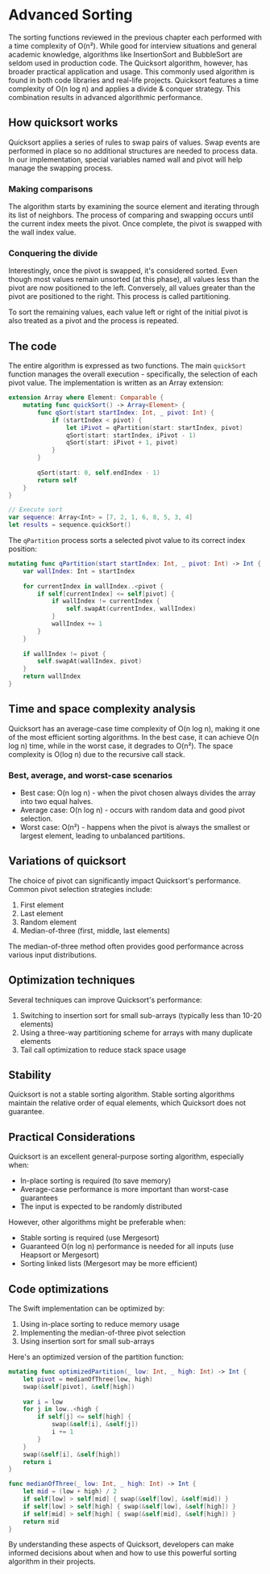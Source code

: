 # Advanced Sorting

The sorting functions reviewed in the previous chapter each performed with a time complexity of O(n&#178;). While good for interview situations and general academic knowledge, algorithms like InsertionSort and BubbleSort are seldom used in production code. The Quicksort algorithm, however, has broader practical application and usage. This commonly used algorithm is found in both code libraries and real-life projects. Quicksort features a time complexity of O(n log n) and applies a divide & conquer strategy. This combination results in advanced algorithmic performance.

## How quicksort works

Quicksort applies a series of rules to swap pairs of values. Swap events are performed in place so no additional structures are needed to process data. In our implementation, special variables named wall and pivot will help manage the swapping process.

### Making comparisons

The algorithm starts by examining the source element and iterating through its list of neighbors. The process of comparing and swapping occurs until the current index meets the pivot. Once complete, the pivot is swapped with the wall index value.

### Conquering the divide

Interestingly, once the pivot is swapped, it's considered sorted. Even though most values remain unsorted (at this phase), all values less than the pivot are now positioned to the left. Conversely, all values greater than the pivot are positioned to the right. This process is called partitioning.

To sort the remaining values, each value left or right of the initial pivot is also treated as a pivot and the process is repeated.

## The code

The entire algorithm is expressed as two functions. The main `quickSort` function manages the overall execution - specifically, the selection of each pivot value. The implementation is written as an Array extension:

```swift
extension Array where Element: Comparable {
    mutating func quickSort() -> Array<Element> {
        func qSort(start startIndex: Int, _ pivot: Int) {
            if (startIndex < pivot) {
                let iPivot = qPartition(start: startIndex, pivot)
                qSort(start: startIndex, iPivot - 1)
                qSort(start: iPivot + 1, pivot)
            }
        }
        
        qSort(start: 0, self.endIndex - 1)
        return self
    }
}

// Execute sort
var sequence: Array<Int> = [7, 2, 1, 6, 8, 5, 3, 4]
let results = sequence.quickSort()
```

The `qPartition` process sorts a selected pivot value to its correct index position:

```swift
mutating func qPartition(start startIndex: Int, _ pivot: Int) -> Int {
    var wallIndex: Int = startIndex
    
    for currentIndex in wallIndex..<pivot {
        if self[currentIndex] <= self[pivot] {
            if wallIndex != currentIndex {
                self.swapAt(currentIndex, wallIndex)
            }
            wallIndex += 1
        }
    }
    
    if wallIndex != pivot {
        self.swapAt(wallIndex, pivot)
    }
    return wallIndex
}
```

## Time and space complexity analysis

Quicksort has an average-case time complexity of O(n log n), making it one of the most efficient sorting algorithms. In the best case, it can achieve O(n log n) time, while in the worst case, it degrades to O(n&#178;). The space complexity is O(log n) due to the recursive call stack.

### Best, average, and worst-case scenarios

- Best case: O(n log n) - when the pivot chosen always divides the array into two equal halves.
- Average case: O(n log n) - occurs with random data and good pivot selection.
- Worst case: O(n&#178;) - happens when the pivot is always the smallest or largest element, leading to unbalanced partitions.

## Variations of quicksort

The choice of pivot can significantly impact Quicksort's performance. Common pivot selection strategies include:

1. First element
2. Last element
3. Random element
4. Median-of-three (first, middle, last elements)

The median-of-three method often provides good performance across various input distributions.

## Optimization techniques

Several techniques can improve Quicksort's performance:

1. Switching to insertion sort for small sub-arrays (typically less than 10-20 elements)
2. Using a three-way partitioning scheme for arrays with many duplicate elements
3. Tail call optimization to reduce stack space usage

## Stability

Quicksort is not a stable sorting algorithm. Stable sorting algorithms maintain the relative order of equal elements, which Quicksort does not guarantee.

## Practical Considerations

Quicksort is an excellent general-purpose sorting algorithm, especially when:

- In-place sorting is required (to save memory)
- Average-case performance is more important than worst-case guarantees
- The input is expected to be randomly distributed

However, other algorithms might be preferable when:

- Stable sorting is required (use Mergesort)
- Guaranteed O(n log n) performance is needed for all inputs (use Heapsort or Mergesort)
- Sorting linked lists (Mergesort may be more efficient)

## Code optimizations

The Swift implementation can be optimized by:

1. Using in-place sorting to reduce memory usage
2. Implementing the median-of-three pivot selection
3. Using insertion sort for small sub-arrays

Here's an optimized version of the partition function:

```swift
mutating func optimizedPartition(_ low: Int, _ high: Int) -> Int {
    let pivot = medianOfThree(low, high)
    swap(&self[pivot], &self[high])
    
    var i = low
    for j in low..<high {
        if self[j] <= self[high] {
            swap(&self[i], &self[j])
            i += 1
        }
    }
    swap(&self[i], &self[high])
    return i
}

func medianOfThree(_ low: Int, _ high: Int) -> Int {
    let mid = (low + high) / 2
    if self[low] > self[mid] { swap(&self[low], &self[mid]) }
    if self[low] > self[high] { swap(&self[low], &self[high]) }
    if self[mid] > self[high] { swap(&self[mid], &self[high]) }
    return mid
}
```

By understanding these aspects of Quicksort, developers can make informed decisions about when and how to use this powerful sorting algorithm in their projects.